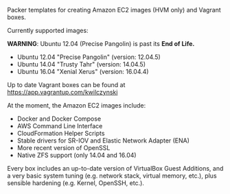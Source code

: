 Packer templates for creating Amazon EC2 images (HVM only) and Vagrant boxes.

Currently supported images:

**WARNING**: Ubuntu 12.04 (Precise Pangolin) is past its **End of Life.**

- Ubuntu 12.04 "Precise Pangolin" (version: 12.04.5)
- Ubuntu 14.04 "Trusty Tahr" (version: 14.04.5)
- Ubuntu 16.04 "Xenial Xerus" (version: 16.04.4)

Up to date Vagrant boxes can be found at https://app.vagrantup.com/kwilczynski

At the moment, the Amazon EC2 images include:

- Docker and Docker Compose
- AWS Command Line Interface
- CloudFormation Helper Scripts
- Stable drivers for SR-IOV and Elastic Network Adapter (ENA)
- More recent version of OpenSSL
- Native ZFS support (only 14.04 and 16.04)

Every box includes an up-to-date version of VirtualBox Guest Additions,
and a very basic system tuning (e.g. network stack, virtual memory, etc.),
plus sensible hardening (e.g. Kernel, OpenSSH, etc.).
